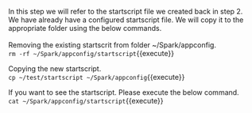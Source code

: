 In this step we will refer to the startscript file we created back in step 2.<br>
We have already have a configured startscript file. We will copy it to the appropriate folder using the below commands.
<br><br>Removing the existing startscrit from folder ~/Spark/appconfig.<br>
`rm -rf ~/Spark/appconfig/startscript`{{execute}}

Copying the new startscript.<br>`cp ~/test/startscript ~/Spark/appconfig`{{execute}}

If you want to see the startscript. Please execute the below command.<br>
`cat ~/Spark/appconfig/startscript`{{execute}}
